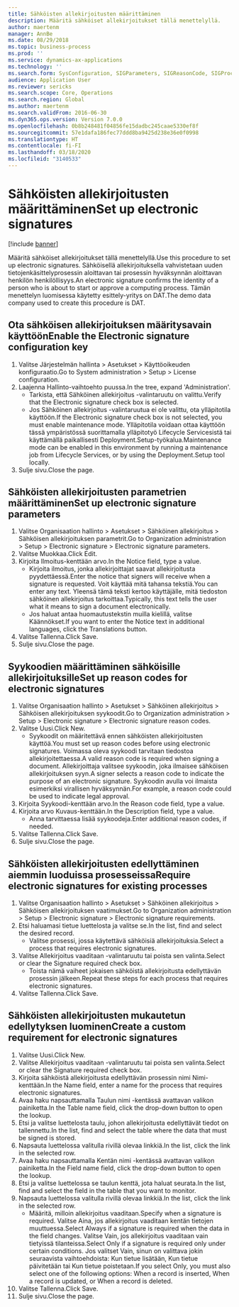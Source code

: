 ```yaml
---
title: Sähköisten allekirjoitusten määrittäminen
description: Määritä sähköiset allekirjoitukset tällä menettelyllä.
author: maertenm
manager: AnnBe
ms.date: 08/29/2018
ms.topic: business-process
ms.prod: ''
ms.service: dynamics-ax-applications
ms.technology: ''
ms.search.form: SysConfiguration, SIGParameters, SIGReasonCode, SIGProcSetup
audience: Application User
ms.reviewer: sericks
ms.search.scope: Core, Operations
ms.search.region: Global
ms.author: maertenm
ms.search.validFrom: 2016-06-30
ms.dyn365.ops.version: Version 7.0.0
ms.openlocfilehash: 0b8b248481f04856fe15dadbc245caae5330ef8f
ms.sourcegitcommit: 57e1dafa186fec77ddd8ba9425d238e36e0f0998
ms.translationtype: HT
ms.contentlocale: fi-FI
ms.lasthandoff: 03/18/2020
ms.locfileid: "3140533"
---
```

# <a name="set-up-electronic-signatures"></a><span data-ttu-id="e4296-103">Sähköisten allekirjoitusten määrittäminen</span><span class="sxs-lookup"><span data-stu-id="e4296-103">Set up electronic signatures</span></span>

[!include [banner](../../includes/banner.md)]

<span data-ttu-id="e4296-104">Määritä sähköiset allekirjoitukset tällä menettelyllä.</span><span class="sxs-lookup"><span data-stu-id="e4296-104">Use this procedure to set up electronic signatures.</span></span> <span data-ttu-id="e4296-105">Sähköisellä allekirjoituksella vahvistetaan uuden tietojenkäsittelyprosessin aloittavan tai prosessin hyväksynnän aloittavan henkilön henkilöllisyys.</span><span class="sxs-lookup"><span data-stu-id="e4296-105">An electronic signature confirms the identity of a person who is about to start or approve a computing process.</span></span> <span data-ttu-id="e4296-106">Tämän menettelyn luomisessa käytetty esittely-yritys on DAT.</span><span class="sxs-lookup"><span data-stu-id="e4296-106">The demo data company used to create this procedure is DAT.</span></span>


## <a name="enable-the-electronic-signature-configuration-key"></a><span data-ttu-id="e4296-107">Ota sähköisen allekirjoituksen määritysavain käyttöön</span><span class="sxs-lookup"><span data-stu-id="e4296-107">Enable the Electronic signature configuration key</span></span>
1. <span data-ttu-id="e4296-108">Valitse Järjestelmän hallinta > Asetukset > Käyttöoikeuden konfiguraatio.</span><span class="sxs-lookup"><span data-stu-id="e4296-108">Go to System administration > Setup > License configuration.</span></span>
2. <span data-ttu-id="e4296-109">Laajenna Hallinto-vaihtoehto puussa.</span><span class="sxs-lookup"><span data-stu-id="e4296-109">In the tree, expand 'Administration'.</span></span>
    * <span data-ttu-id="e4296-110">Tarkista, että Sähköinen allekirjoitus -valintaruutu on valittu.</span><span class="sxs-lookup"><span data-stu-id="e4296-110">Verify that the Electronic signature check box is selected.</span></span>  
    * <span data-ttu-id="e4296-111">Jos Sähköinen allekirjoitus -valintaruutua ei ole valittu, ota ylläpitotila käyttöön.</span><span class="sxs-lookup"><span data-stu-id="e4296-111">If the Electronic signature check box is not selected, you must enable maintenance mode.</span></span> <span data-ttu-id="e4296-112">Ylläpitotila voidaan ottaa käyttöön tässä ympäristössä suorittamalla ylläpitotyö Lifecycle Servicesistä tai käyttämällä paikallisesti Deployment.Setup-työkalua.</span><span class="sxs-lookup"><span data-stu-id="e4296-112">Maintenance mode can be enabled in this environment by running a maintenance job from Lifecycle Services, or by using the Deployment.Setup tool locally.</span></span>  
3. <span data-ttu-id="e4296-113">Sulje sivu.</span><span class="sxs-lookup"><span data-stu-id="e4296-113">Close the page.</span></span>

## <a name="set-up-electronic-signature-parameters"></a><span data-ttu-id="e4296-114">Sähköisten allekirjoitusten parametrien määrittäminen</span><span class="sxs-lookup"><span data-stu-id="e4296-114">Set up electronic signature parameters</span></span>
1. <span data-ttu-id="e4296-115">Valitse Organisaation hallinto > Asetukset > Sähköinen allekirjoitus > Sähköisen allekirjoituksen parametrit.</span><span class="sxs-lookup"><span data-stu-id="e4296-115">Go to Organization administration > Setup > Electronic signature > Electronic signature parameters.</span></span>
2. <span data-ttu-id="e4296-116">Valitse Muokkaa.</span><span class="sxs-lookup"><span data-stu-id="e4296-116">Click Edit.</span></span>
3. <span data-ttu-id="e4296-117">Kirjoita Ilmoitus-kenttään arvo.</span><span class="sxs-lookup"><span data-stu-id="e4296-117">In the Notice field, type a value.</span></span>
    * <span data-ttu-id="e4296-118">Kirjoita ilmoitus, jonka allekirjoittajat saavat allekirjoitusta pyydettäessä.</span><span class="sxs-lookup"><span data-stu-id="e4296-118">Enter the notice that signers will receive when a signature is requested.</span></span> <span data-ttu-id="e4296-119">Voit käyttää mitä tahansa tekstiä.</span><span class="sxs-lookup"><span data-stu-id="e4296-119">You can enter any text.</span></span> <span data-ttu-id="e4296-120">Yleensä tämä teksti kertoo käyttäjälle, mitä tiedoston sähköinen allekirjoitus tarkoittaa.</span><span class="sxs-lookup"><span data-stu-id="e4296-120">Typically, this text tells the user what it means to sign a document electronically.</span></span>  
    * <span data-ttu-id="e4296-121">Jos haluat antaa huomautustekstin muilla kielillä, valitse Käännökset.</span><span class="sxs-lookup"><span data-stu-id="e4296-121">If you want to enter the Notice text in additional languages, click the Translations button.</span></span>  
4. <span data-ttu-id="e4296-122">Valitse Tallenna.</span><span class="sxs-lookup"><span data-stu-id="e4296-122">Click Save.</span></span>
5. <span data-ttu-id="e4296-123">Sulje sivu.</span><span class="sxs-lookup"><span data-stu-id="e4296-123">Close the page.</span></span>

## <a name="set-up-reason-codes-for-electronic-signatures"></a><span data-ttu-id="e4296-124">Syykoodien määrittäminen sähköisille allekirjoituksille</span><span class="sxs-lookup"><span data-stu-id="e4296-124">Set up reason codes for electronic signatures</span></span>
1. <span data-ttu-id="e4296-125">Valitse Organisaation hallinto > Asetukset > Sähköinen allekirjoitus > Sähköisen allekirjoituksen syykoodit.</span><span class="sxs-lookup"><span data-stu-id="e4296-125">Go to Organization administration > Setup > Electronic signature > Electronic signature reason codes.</span></span>
2. <span data-ttu-id="e4296-126">Valitse Uusi.</span><span class="sxs-lookup"><span data-stu-id="e4296-126">Click New.</span></span>
    * <span data-ttu-id="e4296-127">Syykoodit on määritettävä ennen sähköisten allekirjoitusten käyttöä.</span><span class="sxs-lookup"><span data-stu-id="e4296-127">You must set up reason codes before using electronic signatures.</span></span> <span data-ttu-id="e4296-128">Voimassa oleva syykoodi tarvitaan tiedostoa allekirjoitettaessa.</span><span class="sxs-lookup"><span data-stu-id="e4296-128">A valid reason code is required when signing a document.</span></span>     <span data-ttu-id="e4296-129">Allekirjoittaja valitsee syykoodin, joka ilmaisee sähköisen allekirjoituksen syyn.</span><span class="sxs-lookup"><span data-stu-id="e4296-129">A signer selects a reason code to indicate the purpose of an electronic signature.</span></span> <span data-ttu-id="e4296-130">Syykoodin avulla voi ilmaista esimerkiksi virallisen hyväksynnän.</span><span class="sxs-lookup"><span data-stu-id="e4296-130">For example, a reason code could be used to indicate legal approval.</span></span>  
3. <span data-ttu-id="e4296-131">Kirjoita Syykoodi-kenttään arvo.</span><span class="sxs-lookup"><span data-stu-id="e4296-131">In the Reason code field, type a value.</span></span>
4. <span data-ttu-id="e4296-132">Kirjoita arvo Kuvaus-kenttään.</span><span class="sxs-lookup"><span data-stu-id="e4296-132">In the Description field, type a value.</span></span>
    * <span data-ttu-id="e4296-133">Anna tarvittaessa lisää syykoodeja.</span><span class="sxs-lookup"><span data-stu-id="e4296-133">Enter additional reason codes, if needed.</span></span>  
5. <span data-ttu-id="e4296-134">Valitse Tallenna.</span><span class="sxs-lookup"><span data-stu-id="e4296-134">Click Save.</span></span>
6. <span data-ttu-id="e4296-135">Sulje sivu.</span><span class="sxs-lookup"><span data-stu-id="e4296-135">Close the page.</span></span>

## <a name="require-electronic-signatures-for-existing-processes"></a><span data-ttu-id="e4296-136">Sähköisten allekirjoitusten edellyttäminen aiemmin luoduissa prosesseissa</span><span class="sxs-lookup"><span data-stu-id="e4296-136">Require electronic signatures for existing processes</span></span>
1. <span data-ttu-id="e4296-137">Valitse Organisaation hallinto > Asetukset > Sähköinen allekirjoitus > Sähköisen allekirjoituksen vaatimukset.</span><span class="sxs-lookup"><span data-stu-id="e4296-137">Go to Organization administration > Setup > Electronic signature > Electronic signature requirements.</span></span>
2. <span data-ttu-id="e4296-138">Etsi haluamasi tietue luettelosta ja valitse se.</span><span class="sxs-lookup"><span data-stu-id="e4296-138">In the list, find and select the desired record.</span></span>
    * <span data-ttu-id="e4296-139">Valitse prosessi, jossa käytettävä sähköisiä allekirjoituksia.</span><span class="sxs-lookup"><span data-stu-id="e4296-139">Select a process that requires electronic signatures.</span></span>  
3. <span data-ttu-id="e4296-140">Valitse Allekirjoitus vaaditaan -valintaruutu tai poista sen valinta.</span><span class="sxs-lookup"><span data-stu-id="e4296-140">Select or clear the Signature required check box.</span></span>
    * <span data-ttu-id="e4296-141">Toista nämä vaiheet jokaisen sähköistä allekirjoitusta edellyttävän prosessin jälkeen.</span><span class="sxs-lookup"><span data-stu-id="e4296-141">Repeat these steps for each process that requires electronic signatures.</span></span>  
4. <span data-ttu-id="e4296-142">Valitse Tallenna.</span><span class="sxs-lookup"><span data-stu-id="e4296-142">Click Save.</span></span>

## <a name="create-a-custom-requirement-for-electronic-signatures"></a><span data-ttu-id="e4296-143">Sähköisten allekirjoitusten mukautetun edellytyksen luominen</span><span class="sxs-lookup"><span data-stu-id="e4296-143">Create a custom requirement for electronic signatures</span></span>
1. <span data-ttu-id="e4296-144">Valitse Uusi.</span><span class="sxs-lookup"><span data-stu-id="e4296-144">Click New.</span></span>
2. <span data-ttu-id="e4296-145">Valitse Allekirjoitus vaaditaan -valintaruutu tai poista sen valinta.</span><span class="sxs-lookup"><span data-stu-id="e4296-145">Select or clear the Signature required check box.</span></span>
3. <span data-ttu-id="e4296-146">Kirjoita sähköistä allekirjoitusta edellyttävän prosessin nimi Nimi-kenttään.</span><span class="sxs-lookup"><span data-stu-id="e4296-146">In the Name field, enter a name for the process that requires electronic signatures.</span></span>
4. <span data-ttu-id="e4296-147">Avaa haku napsauttamalla Taulun nimi -kentässä avattavan valikon painiketta.</span><span class="sxs-lookup"><span data-stu-id="e4296-147">In the Table name field, click the drop-down button to open the lookup.</span></span>
5. <span data-ttu-id="e4296-148">Etsi ja valitse luettelosta taulu, johon allekirjoitusta edellyttävät tiedot on tallennettu.</span><span class="sxs-lookup"><span data-stu-id="e4296-148">In the list, find and select the table where the data that must be signed is stored.</span></span>
6. <span data-ttu-id="e4296-149">Napsauta luettelossa valitulla rivillä olevaa linkkiä.</span><span class="sxs-lookup"><span data-stu-id="e4296-149">In the list, click the link in the selected row.</span></span>
7. <span data-ttu-id="e4296-150">Avaa haku napsauttamalla Kentän nimi -kentässä avattavan valikon painiketta.</span><span class="sxs-lookup"><span data-stu-id="e4296-150">In the Field name field, click the drop-down button to open the lookup.</span></span>
8. <span data-ttu-id="e4296-151">Etsi ja valitse luettelossa se taulun kenttä, jota haluat seurata.</span><span class="sxs-lookup"><span data-stu-id="e4296-151">In the list, find and select the field in the table that you want to monitor.</span></span>
9. <span data-ttu-id="e4296-152">Napsauta luettelossa valitulla rivillä olevaa linkkiä.</span><span class="sxs-lookup"><span data-stu-id="e4296-152">In the list, click the link in the selected row.</span></span>
    * <span data-ttu-id="e4296-153">Määritä, milloin allekirjoitus vaaditaan.</span><span class="sxs-lookup"><span data-stu-id="e4296-153">Specify when a signature is required.</span></span>     <span data-ttu-id="e4296-154">Valitse Aina, jos allekirjoitus vaaditaan kentän tietojen muuttuessa.</span><span class="sxs-lookup"><span data-stu-id="e4296-154">Select Always if a signature is required when the data in the field changes.</span></span>     <span data-ttu-id="e4296-155">Valitse Vain, jos allekirjoitus vaaditaan vain tietyissä tilanteissa.</span><span class="sxs-lookup"><span data-stu-id="e4296-155">Select Only if a signature is required only under certain conditions.</span></span> <span data-ttu-id="e4296-156">Jos valitset Vain, sinun on valittava jokin seuraavista vaihtoehdoista: Kun tietue lisätään, Kun tietue päivitetään tai Kun tietue poistetaan.</span><span class="sxs-lookup"><span data-stu-id="e4296-156">If you select Only, you must also select one of the following options: When a record is inserted, When a record is updated, or When a record is deleted.</span></span>  
10. <span data-ttu-id="e4296-157">Valitse Tallenna.</span><span class="sxs-lookup"><span data-stu-id="e4296-157">Click Save.</span></span>
11. <span data-ttu-id="e4296-158">Sulje sivu.</span><span class="sxs-lookup"><span data-stu-id="e4296-158">Close the page.</span></span>

